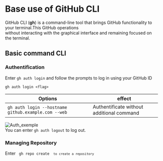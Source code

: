 # **Base use of GitHub CLI**

GitHub CLI (**gh**) is a command-line tool that brings GitHub functionality to your terminal.This GitHub operations <br> without interacting with the graphical interface and remaining focused on the terminal.

## Basic command CLI

### **Authentification**

Enter <code>gh auth login</code> and follow the prompts to log in using your GitHub ID

```
gh auth login <flag>
```


  Options  |  effect 
  ---| ---
```gh auth login --hostname github.example.com --web```| Authentificate without additional command

<img src="assets/Use_img/Auth_exemple.png" alt="Auth_exemple" width="" >

<br>
You can enter <code>gh auth logout</code> to log out.

### **Managing Repository**

Enter <code> gh repo create <code> to create a repository


